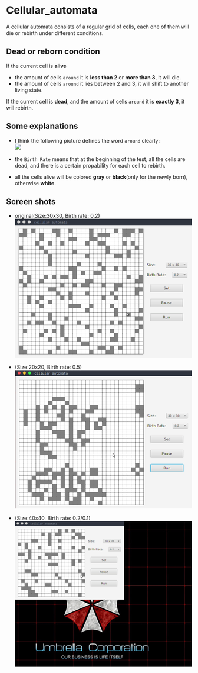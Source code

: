# Cellular_automata
A cellular automata consists of a regular grid of cells, each one of them will die or rebirth under different conditions. 

## Dead or reborn condition
If the current cell is **alive**
- the amount of cells `around` it is **less than 2** or **more than 3**, it will die. 
- the amount of cells `around` it lies between 2 and 3, it will shift to another living state.  

If the current cell is **dead**, and the amount of cells `around` it is **exactly 3**, it will rebirth.

## Some explanations
- I think the following picture defines the word `around` clearly:  
![](http://imglf6.nosdn.127.net/img/MkNhcDYwR0VTeC9xRTF4cEl4b3UwVGozeXd1VGZ4cXZma3RoZzJvQ1VZc3JOTVRtQWdweGN3PT0.png)  

- the `Birth Rate` means that at the beginning of the test, all the cells are dead, and there is a certain propability for each cell to rebirth.

- all the cells alive will be colored **gray** or **black**(only for the newly born), otherwise **white**.

## Screen shots
- original(Size:30x30, Birth rate: 0.2)
![](pictures/pic1.gif)

- (Size:20x20, Birth rate: 0.5)
![](pictures/pic2.gif)

- (Size:40x40, Birth rate: 0.2/0.1)
![](pictures/pic3.gif)
